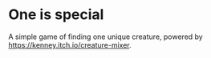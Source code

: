 # One is special

A simple game of finding one unique creature, powered by https://kenney.itch.io/creature-mixer.